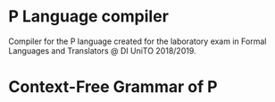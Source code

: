 # P Language compiler
Compiler for the P language created for the laboratory exam in Formal Languages and Translators @ DI UniTO 2018/2019.

# Context-Free Grammar of P

